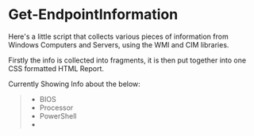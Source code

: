 # Get-EndpointInformation

Here's a little script that collects various pieces of information from Windows Computers and Servers, using the WMI and CIM libraries.

Firstly the info is collected into fragments, it is then put together into one CSS formatted HTML Report.

Currently Showing Info about the below:

> * BIOS
> * Processor
> * PowerShell
> *
